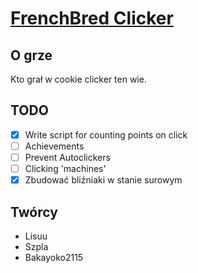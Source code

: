 # [FrenchBred Clicker](https://frenchbred.github.io/FrenchBredClicker/)

## O grze

Kto grał w cookie clicker ten wie.

## TODO

- [x] Write script for counting points on click
- [ ] Achievements
- [ ] Prevent Autoclickers
- [ ] Clicking 'machines'
- [x] Zbudować bliźniaki w stanie surowym

## Twórcy

* Lisuu
* Szpla
* Bakayoko2115